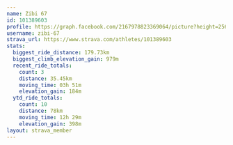 ```yaml
---
name: Zibi 67
id: 101389603
profile: https://graph.facebook.com/2167978823369064/picture?height=256&width=256
username: zibi-67
strava_url: https://www.strava.com/athletes/101389603
stats:
  biggest_ride_distance: 179.73km
  biggest_climb_elevation_gain: 979m
  recent_ride_totals:
    count: 3
    distance: 35.45km
    moving_time: 03h 51m
    elevation_gain: 184m
  ytd_ride_totals:
    count: 10
    distance: 78km
    moving_time: 12h 29m
    elevation_gain: 398m
layout: strava_member
--- 
```

